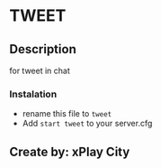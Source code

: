 # TWEET
## Description
for tweet in chat

### Instalation

- rename this file to `tweet`
- Add `start tweet` to your server.cfg

## Create by: xPlay City
